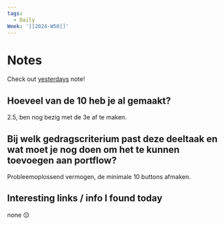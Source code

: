 ```yaml
---
tags:
  - Daily
Week: '[[2024-W50]]'
---
```

# Notes
Check out [yesterdays](2024-12-08) note!
## Hoeveel van de 10 heb je al gemaakt?
2.5, ben nog bezig met de 3e af te maken.
## Bij welk gedragscriterium past deze deeltaak en wat moet je nog doen om het te kunnen toevoegen aan portflow?
Probleemoplossend vermogen, de minimale 10 buttons afmaken.

## Interesting links / info I found today
none 😔
